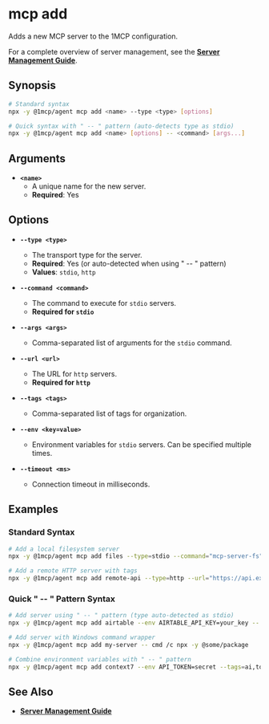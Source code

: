 # mcp add

Adds a new MCP server to the 1MCP configuration.

For a complete overview of server management, see the **[Server Management Guide](../../guide/server-management)**.

## Synopsis

```bash
# Standard syntax
npx -y @1mcp/agent mcp add <name> --type <type> [options]

# Quick syntax with " -- " pattern (auto-detects type as stdio)
npx -y @1mcp/agent mcp add <name> [options] -- <command> [args...]
```

## Arguments

- **`<name>`**
  - A unique name for the new server.
  - **Required**: Yes

## Options

- **`--type <type>`**
  - The transport type for the server.
  - **Required**: Yes (or auto-detected when using " -- " pattern)
  - **Values**: `stdio`, `http`

- **`--command <command>`**
  - The command to execute for `stdio` servers.
  - **Required for `stdio`**

- **`--args <args>`**
  - Comma-separated list of arguments for the `stdio` command.

- **`--url <url>`**
  - The URL for `http` servers.
  - **Required for `http`**

- **`--tags <tags>`**
  - Comma-separated list of tags for organization.

- **`--env <key=value>`**
  - Environment variables for `stdio` servers. Can be specified multiple times.

- **`--timeout <ms>`**
  - Connection timeout in milliseconds.

## Examples

### Standard Syntax

```bash
# Add a local filesystem server
npx -y @1mcp/agent mcp add files --type=stdio --command="mcp-server-fs" --args="--root,./"

# Add a remote HTTP server with tags
npx -y @1mcp/agent mcp add remote-api --type=http --url="https://api.example.com/mcp" --tags="api,prod"
```

### Quick " -- " Pattern Syntax

```bash
# Add server using " -- " pattern (type auto-detected as stdio)
npx -y @1mcp/agent mcp add airtable --env AIRTABLE_API_KEY=your_key -- npx -y airtable-mcp-server

# Add server with Windows command wrapper
npx -y @1mcp/agent mcp add my-server -- cmd /c npx -y @some/package

# Combine environment variables with " -- " pattern
npx -y @1mcp/agent mcp add context7 --env API_TOKEN=secret --tags=ai,tools -- npx -y @context7/server
```

## See Also

- **[Server Management Guide](../../guide/server-management)**
